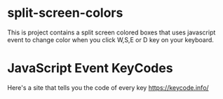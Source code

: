 # split-screen-colors
This is project contains a split screen colored boxes that uses javascript event to change color when you click W,S,E or D key on your keyboard.

# JavaScript Event KeyCodes
Here's a site that tells you the code of every key 
https://keycode.info/
